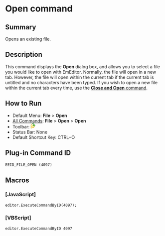# Open command

## Summary

Opens an existing file.

## Description

This command displays the **Open** dialog box, and allows you to select a file you would like to open with EmEditor. Normally, the file will open in a new tab. However, the file will open within the current
tab if the current tab is untitled and no characters have been typed. If you wish to open a new file within the current tab every time, use the [**Close and Open** command](file_close_open).

## How to Run

- Default Menu: **File** \> **Open**
- [All Commands](../tools/all_commands): **File** \> **Open**
\> **Open**
- Toolbar: ![](../../images/fileopen.png)
- Status Bar: None
- Default Shortcut Key: CTRL+O

## Plug-in Command ID

```
EEID_FILE_OPEN (4097)
```

## Macros

### \[JavaScript\]

```
editor.ExecuteCommandByID(4097);
```

### \[VBScript\]

```
editor.ExecuteCommandByID 4097
```
